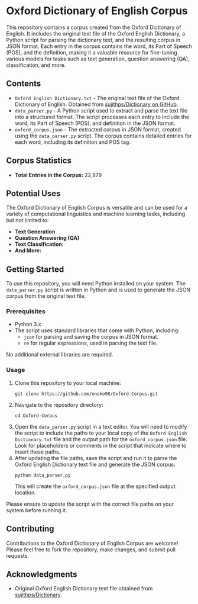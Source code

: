 # Oxford Dictionary of English Corpus

This repository contains a corpus created from the Oxford Dictionary of English. It includes the original text file of the Oxford English Dictionary, a Python script for parsing the dictionary text, and the resulting corpus in JSON format. Each entry in the corpus contains the word, its Part of Speech (POS), and the definition, making it a valuable resource for fine-tuning various models for tasks such as text generation, question answering (QA), classification, and more.

## Contents

- `Oxford English Dictionary.txt` - The original text file of the Oxford Dictionary of English. Obtained from [sujithps/Dictionary on GitHub](https://github.com/sujithps/Dictionary/blob/master/Oxford%20English%20Dictionary.txt).
- `data_parser.py` - A Python script used to extract and parse the text file into a structured format. The script processes each entry to include the word, its Part of Speech (POS), and definition in the JSON format.
- `oxford_corpus.json` - The extracted corpus in JSON format, created using the `data_parser.py` script. The corpus contains detailed entries for each word, including its definition and POS tag.

## Corpus Statistics

- **Total Entries in the Corpus:** 22,879

## Potential Uses

The Oxford Dictionary of English Corpus is versatile and can be used for a variety of computational linguistics and machine learning tasks, including but not limited to:

- **Text Generation**
- **Question Answering (QA)**
- **Text Classification:**
- **And More:**

## Getting Started

To use this repository, you will need Python installed on your system. The `data_parser.py` script is written in Python and is used to generate the JSON corpus from the original text file.

### Prerequisites

- Python 3.x
- The script uses standard libraries that come with Python, including:
  - `json` for parsing and saving the corpus in JSON format.
  - `re` for regular expressions, used in parsing the text file.
  
No additional external libraries are required.

### Usage

1. Clone this repository to your local machine:
    ```
    git clone https://github.com/eneko98/Oxford-Corpus.git
    ```
2. Navigate to the repository directory:
    ```
    cd Oxford-Corpus
    ```
3. Open the `data_parser.py` script in a text editor. You will need to modify the script to include the paths to your local copy of the `Oxford English Dictionary.txt` file and the output path for the `oxford_corpus.json` file. Look for placeholders or comments in the script that indicate where to insert these paths.
4. After updating the file paths, save the script and run it to parse the Oxford English Dictionary text file and generate the JSON corpus:
    ```
    python data_parser.py
    ```
   This will create the `oxford_corpus.json` file at the specified output location.

Please ensure to update the script with the correct file paths on your system before running it.

## Contributing

Contributions to the Oxford Dictionary of English Corpus are welcome! Please feel free to fork the repository, make changes, and submit pull requests.

## Acknowledgments

- Original Oxford English Dictionary text file obtained from [sujithps/Dictionary](https://github.com/sujithps/Dictionary).
